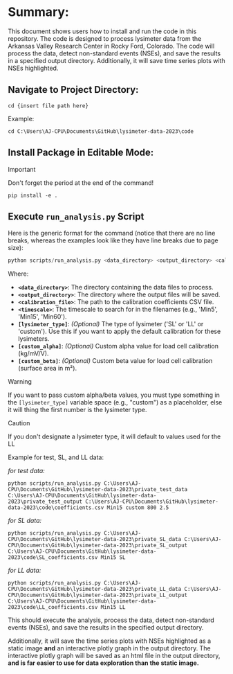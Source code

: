 # Summary:
This document shows users how to install and run the code in this repository.  The code is designed to process lysimeter data from the Arkansas Valley Research Center in Rocky Ford, Colorado.  The code will process the data, detect non-standard events (NSEs), and save the results in a specified output directory.  Additionally, it will save time series plots with NSEs highlighted.

## Navigate to Project Directory:
```
cd {insert file path here}
```

Example:
```
cd C:\Users\AJ-CPU\Documents\GitHub\lysimeter-data-2023\code
```

## Install Package in Editable Mode:
> [!IMPORTANT]
> Don't forget the period at the end of the command!

```
pip install -e .
```

## Execute ```run_analysis.py``` Script

Here is the generic format for the command (notice that there are no line breaks, whereas the examples look like they have line breaks due to page size):
```python
python scripts/run_analysis.py <data_directory> <output_directory> <calibration_file> <timescale> [lysimeter_type] [custom_alpha] [custom_beta]

```
Where:
- **`<data_directory>`**: The directory containing the data files to process.
- **`<output_directory>`**: The directory where the output files will be saved.
- **`<calibration_file>`**: The path to the calibration coefficients CSV file.
- **`<timescale>`**: The timescale to search for in the filenames (e.g., 'Min5', 'Min15', 'Min60').
- **`[lysimeter_type]`**: *(Optional)* The type of lysimeter ('SL' or 'LL' or 'custom'). Use this if you want to apply the default calibration for these lysimeters. 
- **`[custom_alpha]`**: *(Optional)* Custom alpha value for load cell calibration (kg/mV/V).
- **`[custom_beta]`**: *(Optional)* Custom beta value for load cell calibration (surface area in m²).

> [!WARNING] 
> If you want to pass custom alpha/beta values, you must type something in the `[lysimeter_type]` variable space (e.g., "custom") as a placeholder, else it will thing the first number is the lysimeter type.

> [!CAUTION]
> If you don't designate a lysimeter type, it will default to values used for the LL


Example for test, SL, and LL data:

*for test data:*
```
python scripts/run_analysis.py C:\Users\AJ-CPU\Documents\GitHub\lysimeter-data-2023\private_test_data C:\Users\AJ-CPU\Documents\GitHub\lysimeter-data-2023\private_test_output C:\Users\AJ-CPU\Documents\GitHub\lysimeter-data-2023\code\coefficients.csv Min15 custom 800 2.5
```

*for SL data:*
```
python scripts/run_analysis.py C:\Users\AJ-CPU\Documents\GitHub\lysimeter-data-2023\private_SL_data C:\Users\AJ-CPU\Documents\GitHub\lysimeter-data-2023\private_SL_output C:\Users\AJ-CPU\Documents\GitHub\lysimeter-data-2023\code\SL_coefficients.csv Min15 SL
```

*for LL data:*
```
python scripts/run_analysis.py C:\Users\AJ-CPU\Documents\GitHub\lysimeter-data-2023\private_LL_data C:\Users\AJ-CPU\Documents\GitHub\lysimeter-data-2023\private_LL_output C:\Users\AJ-CPU\Documents\GitHub\lysimeter-data-2023\code\LL_coefficients.csv Min15 LL
```

This should execute the analysis, process the data, detect non-standard events (NSEs), and save the results in the specified output directory. 

Additionally, it will save the time series plots with NSEs highlighted as a static image **and** an interactive plotly graph in the output directory.  The interactive plotly graph will be saved as an html file in the output directory, **and is far easier to use for data exploration than the static image.**